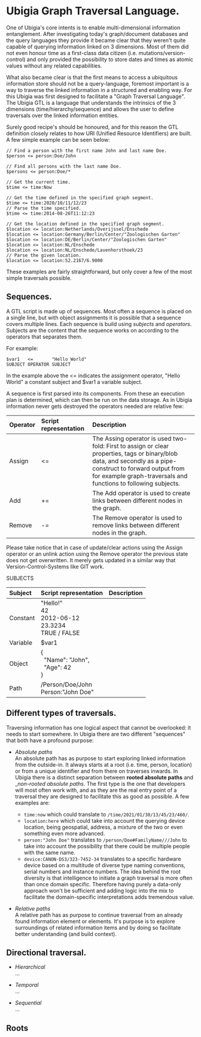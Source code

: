 # Ubigia Graph Traversal Language.

One of Ubigia's core intents is to enable multi-dimensional information entanglement.
After investigating today's graph/document databases and the query languages they provide it became clear that they weren't quite capable of querying information linked on 3 dimensions.
Most of them did not even honour time as a first-class data citizen (i.e. mutations/version-control) and only provided the possibility to store dates and times as atomic values without any related capabilities.

What also became clear is that the first means to access a ubiquitous information store should not be a query-language, foremost important is a way to traverse the linked information in a structured and enabling way.
For this Ubigia was first designed to facilitate a "Graph Traversal Language". The Ubigia GTL is a language that understands the intrinsics of the 3 dimensions (time/hierarchy/sequence) and allows the user to define traversals over the linked information entities.

Surely good recipe's should be honoured, and for this reason the GTL definition closely relates to how URI (Unified Resource Identifiers) are built.
A few simple example can be seen below:

```gtl
// Find a person with the first name John and last name Doe.
$person <= person:Doe/John

// Find all persons with the last name Doe.
$persons <= person:Doe/*

// Get the current time.
$time <= time:Now

// Get the time defined in the specified graph segment.
$time <= time:2020/10/11/12/23
// Parse the time specified.
$time <= time:2014-08-26T11:12:23

// Get the location defined in the specified graph segment.
$location <= location:Netherlands/Overijssel/Enschede
$location <= location:Germany/Berlin/Center/"Zoologischen Garten"
$location <= location:DE/Berlin/Center/"Zoologischen Garten"
$location <= location:NL/Enschede
$location <= location:NL/Enschede/Lavenhorsthoek/23
// Parse the given location.
$location <= location:52.2167/6.9000
```

These examples are fairly straightforward, but only cover a few of the most simple traversals possible.

## Sequences.
A GTL script is made up of sequences. Most often a sequence is placed on a single line, but with object assignments it is possible that a sequence covers multiple lines.
Each sequence is build using _subjects_ and _operators_. Subjects are the content that the sequence works on according to the operators that separates them.

For example:
```gtl
$var1   <=       "Hello World"
SUBJECT OPERATOR SUBJECT
```

In the example above the <= indicates the assignment operator, "Hello World" a constant subject and $var1 a variable subject.

A sequence is first parsed into its components. From these an execution plan is determined, which can then be run on the data storage.
As in Ubigia information never gets destroyed the operators needed are relative few:

| Operator   | Script representation | Description   	|
| :---	     | :---                  | :---             |
| Assign     | <=                    | The Assing operator is used two-fold: First to assign or clear properties, tags or binary/blob data, and secondly as a pipe-construct to forward output from for example graph-traversals and functions to following subjects. |
| Add        | +=                    | The Add operator is used to create links between different nodes in the graph. |
| Remove     | -=                    | The Remove operator is used to remove links between different nodes in the graph. |

Please take notice that in case of update/clear actions using the Assign operator or an unlink action using the Remove operator the previous state does not get overwritten. It merely gets updated in a similar way that Version-Control-Systems like GIT work.

SUBJECTS

| Subject       | Script representation                                                     | Description   	|
| :---	        | :---                                                                      | :---            	|
| Constant	    | "Hello!" <br /> 42 <br /> 2012-06-12 <br /> 23.3234 <br /> TRUE / FALSE   |                	|
| Variable	    | $var1                                                                     |               	|
| Object	    | { <br />&nbsp;&nbsp;"Name": "John", <br />&nbsp;&nbsp;"Age": 42 <br />}   |               	|
| Path	        | /Person/Doe/John <br /> Person:"John Doe"                                 |               	|



## Different types of traversals.
Traversing information has one logical aspect that cannot be overlooked: it needs to start somewhere. In Ubigia there are two different "sequences" that both have a profound purpose:

- *Absolute paths*<br/>
  An absolute path has as purpose to start exploring linked information from the outside-in. It always starts at a root (i.e. time, person, location) or from a unique identifier and from there on traverses inwards.
  In Ubigia there is a distinct separation between __rooted absolute paths__ and __non-rooted absolute paths_. The first type is the one that developers will most often work with,
  and as they are the real entry point of a traversal they are designed to facilitate this as good as possible. A few examples are:
  - ``time:now`` which could translate to ``/time/2021/01/30/13/45/23/460/``.
  - ``location:here`` which could take into account the querying device location, being geospatial, address, a mixture of the two or even something even more advanced.
  - ``person:"John Doe"`` translates to ``/person/Doe#FamilyName///John`` to take into account the possibility that there could be multiple people with the same name.
  - ``device:CANON-DS3/323-7452-34`` translates to a specific hardware device based on a multitude of diverse type naming conventions, serial numbers and instance numbers.
    The idea behind the root diversity is that intelligence to initiate a graph traversal is more often than once domain specific. Therefore having purely a data-only approach won't be sufficient and adding logic into the mix to facilitate the domain-specific interpretations adds tremendous value.



- *Relative paths*<br/>
  A relative path has as purpose to continue traversal from an already found information element or elements. It's purpose is to explore surroundings of related information items and by doing so facilitate better understanding (and build context).

## Directional traversal.

- *Hierarchical*<br/>
  ...

- *Temporal*<br/>
  ...

- *Sequential*<br/>
  ...


## Roots


